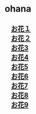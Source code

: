 # ohana
<html lang="ja">
 <head>
  <meta charset="utf-8" />
	 

<style type="text/css">
  
main {
background-color: rgba(255, 255, 255, 0.3);
}
  
a.p:hover {
    position: relative;
    text-decoration: none;
}
a.p span {
    display: none;
    position: relative;
    top: -0.5em;
    left: 1em;
}
a.p:hover span {
    border: none;
    display: block;
    width: 800px;
}   
    
 <!--
    p {
margin-left: 20px;
 }
    -->

.example {/*親div*/
  position: relative;/*相対配置*/
  }

.example p {
  position: absolute;/*絶対配置*/
  color: blue;/*文字は青に*/
  bottom: 0;
  right: 0;
  font-size: 1.0em;
  }
  
  
</style>
</head>
<body>

<h2>
<SPAN style="margin-left:20px "><a href="0FABF9AA-3E32-4BD2-9B93-69F62AEE46BC.jpeg" target="_blank" class="p">お花１<span><img src="0FABF9AA-3E32-4BD2-9B93-69F62AEE46BC.jpeg" alt="お花" width="800"></span></a><br/> </SPAN>
<SPAN style="margin-left:20px "><a href="https://github.com/sajyan/ohana/blob/master/1B6A1608-7C70-4FEE-84FE-151E6833AECA.jpeg" target="_blank" class="p">お花２<span><img src="https://github.com/sajyan/ohana/blob/master/1B6A1608-7C70-4FEE-84FE-151E6833AECA.jpeg" alt="お花" width="800"></span></a><br/> </SPAN>
<SPAN style="margin-left:20px "><a href="https://github.com/sajyan/ohana/blob/master/29ECE2EC-FE45-42D1-9783-B6EDDFF21242.jpeg" target="_blank" class="p">お花3<span><img src="https://github.com/sajyan/ohana/blob/master/29ECE2EC-FE45-42D1-9783-B6EDDFF21242.jpeg" alt="お花" width="800"></span></a><br/> </SPAN>
<SPAN style="margin-left:20px "><a href="0FABF9AA-3E32-4BD2-9B93-69F62AEE46BC.jpeg" target="_blank" class="p">お花4<span><img src="0FABF9AA-3E32-4BD2-9B93-69F62AEE46BC.jpeg" alt="お花" width="800"></span></a><br/> </SPAN>
<SPAN style="margin-left:20px "><a href="0FABF9AA-3E32-4BD2-9B93-69F62AEE46BC.jpeg" target="_blank" class="p">お花5<span><img src="0FABF9AA-3E32-4BD2-9B93-69F62AEE46BC.jpeg" alt="お花" width="800"></span></a><br/> </SPAN>
<SPAN style="margin-left:20px "><a href="0FABF9AA-3E32-4BD2-9B93-69F62AEE46BC.jpeg" target="_blank" class="p">お花6<span><img src="0FABF9AA-3E32-4BD2-9B93-69F62AEE46BC.jpeg" alt="お花" width="800"></span></a><br/> </SPAN>
<SPAN style="margin-left:20px "><a href="0FABF9AA-3E32-4BD2-9B93-69F62AEE46BC.jpeg" target="_blank" class="p">お花7<span><img src="0FABF9AA-3E32-4BD2-9B93-69F62AEE46BC.jpeg" alt="お花" width="800"></span></a><br/> </SPAN>
<SPAN style="margin-left:20px "><a href="0FABF9AA-3E32-4BD2-9B93-69F62AEE46BC.jpeg" target="_blank" class="p">お花8<span><img src="0FABF9AA-3E32-4BD2-9B93-69F62AEE46BC.jpeg" alt="お花" width="800"></span></a><br/> </SPAN>
<SPAN style="margin-left:20px "><a href="0FABF9AA-3E32-4BD2-9B93-69F62AEE46BC.jpeg" target="_blank" class="p">お花9<span><img src="0FABF9AA-3E32-4BD2-9B93-69F62AEE46BC.jpeg" alt="お花" width="800"></span></a><br/> </SPAN>

</h2>

<script src="https://code.jquery.com/jquery-1.12.4.min.js" type="text/javascript"></script>
<script src="https://cdnjs.cloudflare.com/ajax/libs/lightbox2/2.7.1/js/lightbox.min.js" type="text/javascript"></script>


<br><br><br><br><br><br><br><br><br><br><br><br><br><br>

<script type='text/javascript' src='https://torokoid.github.io/shiba/jquery.js?ver=1.12.4'></script>
<script src="https://torokoid.github.io/shiba/jquery.goup.min.js"></script>
<script src="https://torokoid.github.io/shiba/my.js"></script> 

</body>

